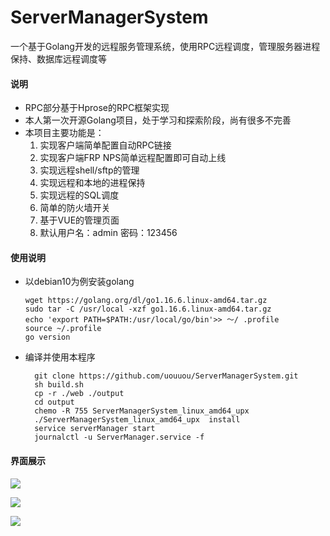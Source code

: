
# ServerManagerSystem
一个基于Golang开发的远程服务管理系统，使用RPC远程调度，管理服务器进程保持、数据库远程调度等

#### 说明
- RPC部分基于Hprose的RPC框架实现
- 本人第一次开源Golang项目，处于学习和探索阶段，尚有很多不完善
- 本项目主要功能是：
   1. 实现客户端简单配置自动RPC链接
   1. 实现客户端FRP NPS简单远程配置即可自动上线
   1. 实现远程shell/sftp的管理
   1. 实现远程和本地的进程保持
   1. 实现远程的SQL调度
   1. 简单的防火墙开关
   1. 基于VUE的管理页面
   1. 默认用户名：admin 密码：123456

#### 使用说明
- 以debian10为例安装golang

   ```shelL
   wget https://golang.org/dl/go1.16.6.linux-amd64.tar.gz
   sudo tar -C /usr/local -xzf go1.16.6.linux-amd64.tar.gz
   echo 'export PATH=$PATH:/usr/local/go/bin'>> 〜/ .profile
   source ~/.profile
   go version
   ```

- 编译并使用本程序
    ```shelL
      git clone https://github.com/uouuou/ServerManagerSystem.git
      sh build.sh
      cp -r ./web ./output
      cd output
      chemo -R 755 ServerManagerSystem_linux_amd64_upx 
      ./ServerManagerSystem_linux_amd64_upx  install
      service serverManager start
      journalctl -u ServerManager.service -f
    ```

#### 界面展示

![](https://i.lioil.cc/o0o/2021/07/16/cb05fdb0a62eab34.png)

![](https://i.lioil.cc/o0o/2021/07/16/44a0afb55adcce97.png)

![](https://i.lioil.cc/o0o/2021/07/16/03e8c5f739f7037e.png)
